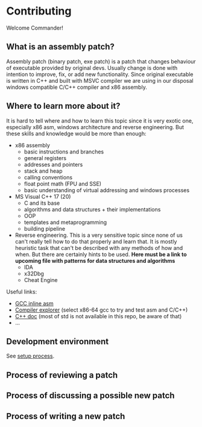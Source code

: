 # Contributing

Welcome Commander!

## What is an assembly patch?

Assembly patch (binary patch, exe patch) is a patch that changes behaviour of executable provided by original devs.
Usually change is done with intention to improve, fix, or add new functionality. Since original executable is written in C++ and built with MSVC compiler we are using in our disposal windows compatible C/C++ compiler and x86 assembly.

## Where to learn more about it?

It is hard to tell where and how to learn this topic since it is very exotic one, especially x86 asm, windows architecture and reverse engineering.
But these skills and knowledge would be more than enough:

* x86 assembly
  * basic instructions and branches
  * general registers
  * addresses and pointers
  * stack and heap
  * calling conventions
  * float point math (FPU and SSE)
  * basic understanding of virtual addressing and windows processes
* MS Visual C++ 17 (20)
  * C and its base
  * algorithms and data structures + their implementations
  * OOP
  * templates and metaprogramming
  * building pipeline
* Reverse engineering. This is a very sensitive topic since none of us can't really tell how to do that properly and learn that. It is mostly heuristic task that can't be described with any methods of how and when. But there are certainly hints to be used. **Here must be a link to upcoming file with patterns for data structures and algorithms**
  * IDA
  * x32Dbg
  * Cheat Engine

Useful links:
* [GCC inline asm](https://gcc.gnu.org/onlinedocs/gcc/Extended-Asm.html)
* [Compiler explorer](https://godbolt.org/) (select x86-64 gcc to try and test asm and C/C++)
* [C++ doc](https://en.cppreference.com/w/) (most of std is not available in this repo, be aware of that)
* ...

## Development environment

See [setup process](https://github.com/FAForever/fa-python-binary-patcher/blob/main/SETUP.md).

## Process of reviewing a patch

## Process of discussing a possible new patch

## Process of writing a new patch

